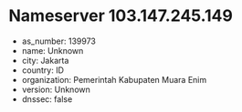 # Nameserver 103.147.245.149

* as_number: 139973
* name: Unknown
* city: Jakarta
* country: ID
* organization: Pemerintah Kabupaten Muara Enim
* version: Unknown
* dnssec: false

